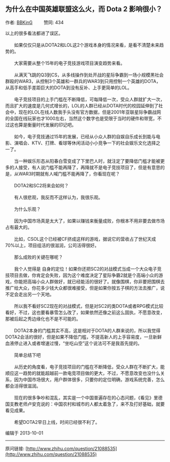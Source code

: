## 为什么在中国英雄联盟这么火，而 Dota 2 影响很小？

作者: [BBKinG](http://www.zhihu.com/people/bbking)&nbsp;&nbsp;&nbsp;&nbsp;&nbsp;&nbsp;&nbsp;&nbsp; 赞同: 434


以上的很多看法都进了误区。<br><br>　　如果仅仅只是从DOTA2和LOL这2个游戏本身的情况来看，是看不清楚未来趋势的。<br><br>　　大家需要从整个15年的电子竞技游戏项目演变趋势来看。<br><br>　　从满天飞跳的Q3到CS，从多线操作到处开战的星际争霸到一场小规模黑社会群殴的WAR3，从控制3个英雄和一群兵的WAR3到只用控制一个英雄的DOTA，从高手和低手差距巨大的DOTA到没有反补、上手更简单的LOL。<br><br>　　电子竞技项目的上手门槛在不断降低，可每降低一次，受众人群就扩大一次，而且扩大的速度是几何式增长的，LOL的人群已经从DOTA时代的校园延伸到了社会中，现在的LOL在线人数我手头没有官方数据，但是2001年亚联星际争霸战网的全国在线玩家也才1000左右，当然这个数字也是受限于当时的硬件和带宽，不过这也算是衡量时代发展的印记吧。<br><br>　　如今，电子竞技通过15年的发展，已经从小众人群的自娱自乐成长到能与电影、演唱会、KTV、打牌、看球等休闲活动小小竞争一下的社会娱乐文化选择之一了。<br><br>　　当一种娱乐形态从阳春白雪变成了下里巴人时，就注定了要降低门槛才能被更多的人接受，有人说门槛不能再降了，再降就不是电子竞技项目了，但是有意思的是，从WAR3时期就有人喊门槛不能再降了，你看现在呢？<br><br>　　DOTA2和SC2将来会如何？<br><br>　　有人很悲观，我反而不这样认为，我很乐观。<br><br>　　为什么乐观？<br><br>　　因为中国市场真是太大了，如果以赚钱来衡量成败，你根本不用非要去做市场占有最大的。<br><br>　　比如，CSOL这个已经被CF挤成这样的游戏，据说它的营收占了世纪天成70%以上，项目组活的很滋润，公司活得很好。<br><br>　　那么成败的关键在哪呢？<br><br>　　我个人觉得是 自身的定位！如果你还把SC2的对战模式当成一个大众电子竞技项目去做，你肯定会失败，因为这个难度决定了星际争霸2就是个高端小众的游戏，你能把高端小众人群做好，就已经能活的很好了。就像围棋，你非要把围棋去推广给大众，你花多少钱大众都很难接受，但是如果你按五子棋的方法去推广，说不定会走出另一个天地。<br><br>　　所以我不看好SC2现在的对战模式，但是对SC2的类DOTA或者RPG模式比较看好，不过，这也要看暴雪怎么改了，如果依然还像之前这么固执，不愿意改变，那被后起之秀边缘化也不是不可能的。<br><br>　　DOTA2本身的门槛其实不高，这是相对于DOTA的人群来说的，所以我觉得DOTA2会活的很好，但是如果不降低门槛，不提高新人的上手容易度，一旦新鲜血液停止进入或者增速过慢，“坐吃山空”这个说法可不是我首先提的。<br><br>　　简单总结下吧<br><br>　　从历史的角度看，电子竞技项目的门槛在不断降低，受众人群在不断扩大，能顺应这一趋势的就能超越前一款电竞项目做的更大，不过，不愿意改变也没什么关系，因为中国市场很大，用户群体很多，只要你的定位明确，游戏系统完善，怎么都会活得很滋润。<br><br>　　现在的很多争吵和混乱，其实是一个中国普遍存在的心态问题，《看见》里德国支教老师卢安克说的：中国农村和城市的人都太着急了，来不及打好基础，就要看见成果。<br><br>　　希望DOTA2早日上线，时间已经很不利了。



编辑于 2013-10-01



---
原问链接: [http://www.zhihu.com/question/21088535](http://www.zhihu.com/question/21088535)